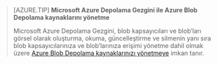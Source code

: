 > [AZURE.TIP] **Microsoft Azure Depolama Gezgini ile Azure Blob Depolama kaynaklarını yönetme**
> 
> Microsoft Azure Depolama Gezgini, blob kapsayıcıları ve blob’ları görsel olarak oluşturma, okuma, güncelleştirme ve silmenin yanı sıra blob kapsayıcılarınıza ve blob’larınıza erişimi yönetme dahil olmak üzere [Azure Blob Depolama kaynaklarınızı yönetmeye](../articles/vs-azure-tools-storage-explorer-blobs.md) imkan tanır.


<!--HONumber=sep16_HO2-->


